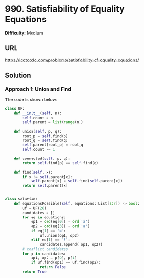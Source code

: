 # 990. Satisfiability of Equality Equations

**Difficulty:** Medium

## URL

https://leetcode.com/problems/satisfiability-of-equality-equations/

## Solution

### Approach 1: Union and Find

The code is shown below:

```python
class UF:
    def __init__(self, n):
        self.count = n
        self.parent = list(range(n))
        
    def union(self, p, q):
        root_p = self.find(p)
        root_q = self.find(q)
        self.parent[root_p] = root_q
        self.count -= 1
        
    def connected(self, p, q):
        return self.find(p) == self.find(q)
        
    def find(self, x):
        if x != self.parent[x]:
            self.parent[x] = self.find(self.parent[x])
        return self.parent[x]
        

class Solution:
    def equationsPossible(self, equations: List[str]) -> bool:
        uf = UF(26)
        candidates = []
        for eq in equations:
            op1 = ord(eq[0]) - ord('a')
            op2 = ord(eq[3]) - ord('a')
            if eq[1] == '=':
                uf.union(op1, op2)
            elif eq[1] == '!':
                candidates.append((op1, op2))
        # conflict candidates
        for p in candidates:
            op1, op2 = p[0], p[1]
            if uf.find(op1) == uf.find(op2):
                return False
        return True
```
